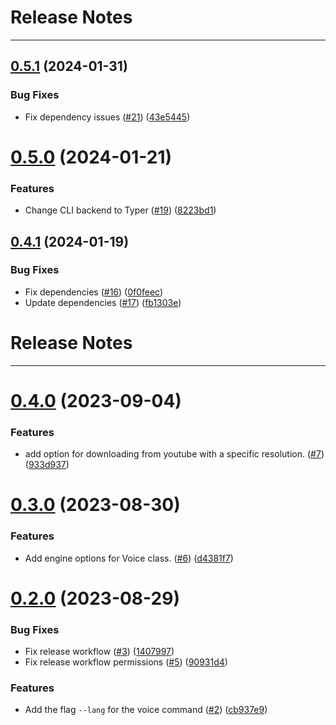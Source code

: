 # Release Notes
---

## [0.5.1](https://github.com/osl-incubator/artbox/compare/0.5.0...0.5.1) (2024-01-31)


### Bug Fixes

* Fix dependency issues ([#21](https://github.com/osl-incubator/artbox/issues/21)) ([43e5445](https://github.com/osl-incubator/artbox/commit/43e5445979bc93467dad8351dee47185af1e5a25))

# [0.5.0](https://github.com/osl-incubator/artbox/compare/0.4.1...0.5.0) (2024-01-21)


### Features

* Change CLI backend to Typer ([#19](https://github.com/osl-incubator/artbox/issues/19)) ([8223bd1](https://github.com/osl-incubator/artbox/commit/8223bd1faf46f6854284493e6d9bc3f935159600))

## [0.4.1](https://github.com/osl-incubator/artbox/compare/0.4.0...0.4.1) (2024-01-19)


### Bug Fixes

* Fix dependencies ([#16](https://github.com/osl-incubator/artbox/issues/16)) ([0f0feec](https://github.com/osl-incubator/artbox/commit/0f0feecbbd0b9d639c3133060f6f3350f7a811a1))
* Update dependencies ([#17](https://github.com/osl-incubator/artbox/issues/17)) ([fb1303e](https://github.com/osl-incubator/artbox/commit/fb1303efa3308b94efdbe5eafd4c1f3433bda335))

# Release Notes

---

# [0.4.0](https://github.com/ggpedia/artbox/compare/0.3.0...0.4.0) (2023-09-04)

### Features

- add option for downloading from youtube with a specific resolution. ([#7](https://github.com/ggpedia/artbox/issues/7)) ([933d937](https://github.com/ggpedia/artbox/commit/933d937910ba369892760b444d9b3b2fafd2a503))

# [0.3.0](https://github.com/ggpedia/artbox/compare/0.2.0...0.3.0) (2023-08-30)

### Features

- Add engine options for Voice class. ([#6](https://github.com/ggpedia/artbox/issues/6)) ([d4381f7](https://github.com/ggpedia/artbox/commit/d4381f781a98ffb51fb103d671c5a9115bb3f6d1))

# [0.2.0](https://github.com/ggpedia/artbox/compare/0.1.0...0.2.0) (2023-08-29)

### Bug Fixes

- Fix release workflow ([#3](https://github.com/ggpedia/artbox/issues/3)) ([1407997](https://github.com/ggpedia/artbox/commit/140799721b3bb84fb784ee58bb163be0b78bbe48))
- Fix release workflow permissions ([#5](https://github.com/ggpedia/artbox/issues/5)) ([90931d4](https://github.com/ggpedia/artbox/commit/90931d4ff9efa38d955fd98774ac48c7fdc89ac5))

### Features

- Add the flag `--lang` for the voice command ([#2](https://github.com/ggpedia/artbox/issues/2)) ([cb937e9](https://github.com/ggpedia/artbox/commit/cb937e9e7a9de5a19b3dc4dc8d34f6daf4ba6304))
